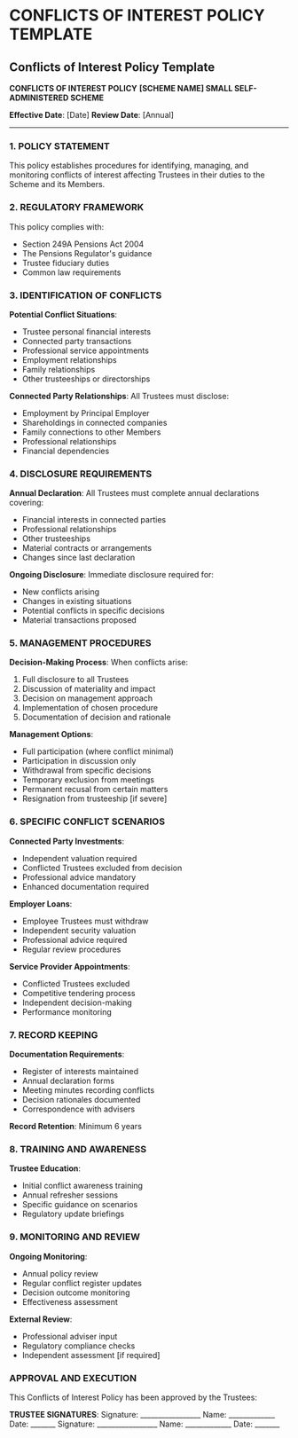 # CONFLICTS OF INTEREST POLICY TEMPLATE

## Conflicts of Interest Policy Template

**CONFLICTS OF INTEREST POLICY**
**[SCHEME NAME] SMALL SELF-ADMINISTERED SCHEME**

**Effective Date**: [Date]
**Review Date**: [Annual]

---

### 1. POLICY STATEMENT

This policy establishes procedures for identifying, managing, and monitoring conflicts of interest affecting Trustees in their duties to the Scheme and its Members.

### 2. REGULATORY FRAMEWORK

This policy complies with:
- Section 249A Pensions Act 2004
- The Pensions Regulator's guidance
- Trustee fiduciary duties
- Common law requirements

### 3. IDENTIFICATION OF CONFLICTS

**Potential Conflict Situations**:
- Trustee personal financial interests
- Connected party transactions
- Professional service appointments
- Employment relationships
- Family relationships
- Other trusteeships or directorships

**Connected Party Relationships**:
All Trustees must disclose:
- Employment by Principal Employer
- Shareholdings in connected companies
- Family connections to other Members
- Professional relationships
- Financial dependencies

### 4. DISCLOSURE REQUIREMENTS

**Annual Declaration**:
All Trustees must complete annual declarations covering:
- Financial interests in connected parties
- Professional relationships
- Other trusteeships
- Material contracts or arrangements
- Changes since last declaration

**Ongoing Disclosure**:
Immediate disclosure required for:
- New conflicts arising
- Changes in existing situations
- Potential conflicts in specific decisions
- Material transactions proposed

### 5. MANAGEMENT PROCEDURES

**Decision-Making Process**:
When conflicts arise:
1. Full disclosure to all Trustees
2. Discussion of materiality and impact
3. Decision on management approach
4. Implementation of chosen procedure
5. Documentation of decision and rationale

**Management Options**:
- Full participation (where conflict minimal)
- Participation in discussion only
- Withdrawal from specific decisions
- Temporary exclusion from meetings
- Permanent recusal from certain matters
- Resignation from trusteeship [if severe]

### 6. SPECIFIC CONFLICT SCENARIOS

**Connected Party Investments**:
- Independent valuation required
- Conflicted Trustees excluded from decision
- Professional advice mandatory
- Enhanced documentation required

**Employer Loans**:
- Employee Trustees must withdraw
- Independent security valuation
- Professional advice required
- Regular review procedures

**Service Provider Appointments**:
- Conflicted Trustees excluded
- Competitive tendering process
- Independent decision-making
- Performance monitoring

### 7. RECORD KEEPING

**Documentation Requirements**:
- Register of interests maintained
- Annual declaration forms
- Meeting minutes recording conflicts
- Decision rationales documented
- Correspondence with advisers

**Record Retention**: Minimum 6 years

### 8. TRAINING AND AWARENESS

**Trustee Education**:
- Initial conflict awareness training
- Annual refresher sessions
- Specific guidance on scenarios
- Regulatory update briefings

### 9. MONITORING AND REVIEW

**Ongoing Monitoring**:
- Annual policy review
- Regular conflict register updates
- Decision outcome monitoring
- Effectiveness assessment

**External Review**:
- Professional adviser input
- Regulatory compliance checks
- Independent assessment [if required]

### APPROVAL AND EXECUTION

This Conflicts of Interest Policy has been approved by the Trustees:

**TRUSTEE SIGNATURES**:
Signature: _________________ Name: _____________ Date: _______
Signature: _________________ Name: _____________ Date: _______ 